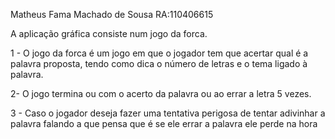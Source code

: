 Matheus Fama Machado de Sousa RA:110406615 

A aplicação gráfica consiste num jogo da forca.

1 - O jogo da forca é um jogo em que o jogador tem que acertar qual é a palavra proposta, 
tendo como dica o número de letras e o tema ligado à palavra.

2- O jogo termina ou com o acerto da palavra ou ao errar a letra 5 vezes.

3 - Caso o jogador deseja fazer uma tentativa perigosa de tentar adivinhar a palavra 
falando a que pensa que é se ele errar a palavra ele perde na hora
